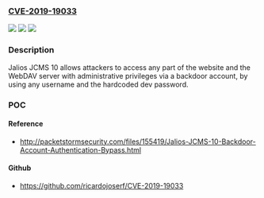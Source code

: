 ### [CVE-2019-19033](https://cve.mitre.org/cgi-bin/cvename.cgi?name=CVE-2019-19033)
![](https://img.shields.io/static/v1?label=Product&message=n%2Fa&color=blue)
![](https://img.shields.io/static/v1?label=Version&message=n%2Fa&color=blue)
![](https://img.shields.io/static/v1?label=Vulnerability&message=n%2Fa&color=brighgreen)

### Description

Jalios JCMS 10 allows attackers to access any part of the website and the WebDAV server with administrative privileges via a backdoor account, by using any username and the hardcoded dev password.

### POC

#### Reference
- http://packetstormsecurity.com/files/155419/Jalios-JCMS-10-Backdoor-Account-Authentication-Bypass.html

#### Github
- https://github.com/ricardojoserf/CVE-2019-19033

